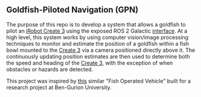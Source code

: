 ## Goldfish-Piloted Navigation (GPN)
  
The purpose of this repo is to develop a system that allows a goldfish to pilot an [iRobot Create 3](https://edu.irobot.com/what-we-offer/create3) using the exposed ROS 2 Galactic [interface](https://iroboteducation.github.io/create3_docs/api/ros2/). At a high level, this system works by using computer vision/image processing techniques to monitor and estimate the position of a goldfish within a fish bowl mounted to the [Create 3](https://edu.irobot.com/what-we-offer/create3) via a camera positioned directly above it. The continuously updating position estimates are then used to determine both the speed and heading of the [Create 3](https://edu.irobot.com/what-we-offer/create3), with the exception of when obstacles or hazards are detected.
  
This project was inspired by [this](https://www.sciencedirect.com/science/article/abs/pii/S0166432821005994?dgcid=author#fig0005) similar "Fish Operated Vehicle" built for a research project at Ben-Gurion University.
